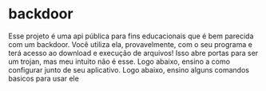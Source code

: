 # backdoor
Esse projeto é uma api pública para fins educacionais que é bem parecida com um backdoor. Você utiliza ela, provavelmente, com o seu programa e terá acesso ao download e execução de arquivos! Isso abre portas para ser um trojan, mas meu intuito não é esse. Logo abaixo, ensino a como configurar junto de seu aplicativo. Logo abaixo, ensino alguns comandos basicos para usar ele

